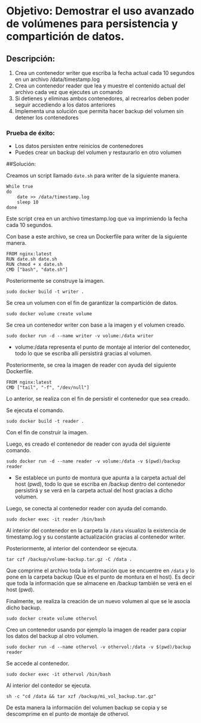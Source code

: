 # Objetivo: Demostrar el uso avanzado de volúmenes para persistencia y compartición de datos.
## Descripción:
1. Crea un contenedor writer que escriba la fecha actual cada 10 segundos en un archivo /data/timestamp.log
2. Crea un contenedor reader que lea y muestre el contenido actual del archivo cada vez que ejecutes un comando
3. Si detienes y eliminas ambos contenedores, al recrearlos deben poder seguir accediendo a los datos anteriores
4. Implementa una solución que permita hacer backup del volumen sin detener los contenedores
### Prueba de éxito:
 * Los datos persisten entre reinicios de contenedores
 * Puedes crear un backup del volumen y restaurarlo en otro volumen

##Solución:

Creamos un script llamado ``date.sh`` para writer de la siguiente manera. 
````
While true
do
    date >> /data/timestamp.log
    sleep 10
done

````
Este script crea en un archivo timestamp.log que va imprimiendo la fecha cada 10 segundos.

Con base a este archivo, se crea un Dockerfile para writer de la siguiente manera.

````
FROM nginx:latest
RUN date.sh date.sh
RUN chmod + x date.sh
CMD ["bash", "date.sh"]
````
Posteriormente se construye la imagen.

````
sudo docker build -t writer .
````

Se crea un volumen con el fin de garantizar la compartición de datos.

````
sudo docker volume create volume
````
Se crea un contenedor writer con base a la imagen y el volumen creado.

````
sudo docker run -d --name writer -v volume:/data writer
````
* volume:/data representa el punto de montaje al interior del contenedor, todo lo que se escriba allí persistirá gracias al volumen. 

Posteriormente, se crea la imagen de reader con ayuda del siguiente Dockerfile.

````
FROM nginx:latest
CMD ["tail", "-f", "/dev/null"]
````
Lo anterior, se realiza con el fin de persistir el contenedor que sea creado.

Se ejecuta el comando.

````
sudo docker build -t reader .
````
Con el fin de construir la imagen.

Luego, es creado el contenedor de reader con ayuda del siguiente comando.

````
sudo docker run -d --name reader -v volume:/data -v $(pwd)/backup reader
````
* Se establece un punto de montura que apunta a la carpeta actual del host (pwd), todo lo que se escriba en /backup dentro del contenedor persistirá y se verá en la carpeta actual del host gracias a dicho volumen.

Luego, se conecta al contenedor reader con ayuda del comando.

````
sudo docker exec -it reader /bin/bash
````
Al interior del contenedor en la carpeta la ``/data`` visualizo la existencia de timestamp.log y su constante actualización gracias al contenedor writer.

Posteriormente, al interior del contendeor se ejecuta.

````
tar czf /backup/volume-backup.tar.gz -C /data .
````
Que comprime el archivo toda la información que se encuentre en ``/data`` y lo pone en la carpeta backup (Que es el punto de montura en el host). Es decir que toda la información que se almacene en /backup también se verá en el host (pwd).

Finalmente, se realiza la creación de un nuevo volumen al que se le asocia dicho backup.

````
sudo docker create volume othervol
````
Creo un contenedor usando por ejemplo la imagen de reader para copiar los datos del backup al otro volumen.

````
sudo docker run -d --name othervol -v othervol:/data -v $(pwd)/backup reader
````
Se accede al contenedor.

````
sudo docker exec -it othervol /bin/bash
````
Al interior del contedor se ejecuta.

````
sh -c "cd /data && tar xzf /backup/mi_vol_backup.tar.gz"
````
De esta manera la información del volumen backup se copia y se descomprime en el punto de montaje de othervol.



